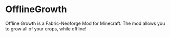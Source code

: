 # OfflineGrowth
Offline Growth is a Fabric-Neoforge Mod for Minecraft. The mod allows you to grow all of your crops, while offline!
